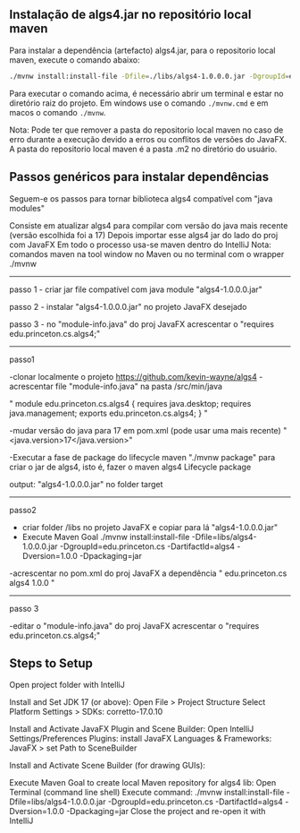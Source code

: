 


## Instalação de algs4.jar no repositório local maven


Para instalar a dependência (artefacto) algs4.jar, para o repositorio local maven, execute o comando abaixo:

```sh
./mvnw install:install-file -Dfile=./libs/algs4-1.0.0.0.jar -DgroupId=edu.princeton.cs -DartifactId=algs4 -Dversion=1.0.0 -Dpackaging=jar
```
Para executar o comando acima, é necessário abrir um terminal e estar no diretório raiz do projeto.
Em windows use o comando `./mvnw.cmd` e em macos o comando `./mvnw`.

Nota: Pode ter que remover a pasta do repositorio local maven no caso de erro durante a execução devido a erros ou conflitos de versões do JavaFX.
A pasta do repositorio local maven é a pasta .m2 no diretório do usuário.


## Passos genéricos para instalar dependências

Seguem-e os passos para tornar biblioteca algs4 compatível com "java modules"

Consiste em atualizar algs4 para compilar com versão do java mais recente (versão escolhida foi a 17)
Depois importar esse algs4 jar do lado do proj com JavaFX
Em todo o processo usa-se maven dentro do IntelliJ
Nota: comandos maven na tool window no Maven ou no terminal com o wrapper ./mvnw

----
passo 1 - criar jar file compatível com java module "algs4-1.0.0.0.jar"

passo 2 - instalar "algs4-1.0.0.0.jar" no projeto JavaFX desejado

passo 3 - no "module-info.java" do proj JavaFX acrescentar o "requires edu.princeton.cs.algs4;"

----
passo1

-clonar localmente o projeto https://github.com/kevin-wayne/algs4
-acrescentar file "module-info.java" na pasta /src/min/java

"
module edu.princeton.cs.algs4 {
requires java.desktop;
requires java.management;
    exports edu.princeton.cs.algs4;
}
"

-mudar versão do java para 17 em pom.xml (pode usar uma mais recente)
"<java.version>17</java.version>"

-Executar a fase de package do lifecycle maven "./mvnw package" para criar o jar de algs4, isto é, fazer o maven algs4 Lifecycle package

output: "algs4-1.0.0.0.jar" no folder target

----
passo2

- criar folder /libs no projeto JavaFX e copiar para lá "algs4-1.0.0.0.jar"
- Execute Maven Goal
  ./mvnw install:install-file -Dfile=libs/algs4-1.0.0.0.jar -DgroupId=edu.princeton.cs -DartifactId=algs4 -Dversion=1.0.0 -Dpackaging=jar

-acrescentar no pom.xml do proj JavaFX a dependência
"
<dependency>
<groupId>edu.princeton.cs</groupId>
<artifactId>algs4</artifactId>
<version>1.0.0</version>
</dependency>
"

----
passo 3

-editar o "module-info.java" do proj JavaFX acrescentar o "requires edu.princeton.cs.algs4;"


## Steps to Setup

Open project folder with IntelliJ

Install and Set JDK 17 (or above):
Open File > Project Structure
Select Platform Settings > SDKs: corretto-17.0.10

Install and Activate JavaFX Plugin and Scene Builder:
Open IntelliJ Settings/Preferences
Plugins: install JavaFX
Languages & Frameworks: JavaFX > set Path to SceneBuilder

Install and Activate Scene Builder (for drawing GUIs):

Execute Maven Goal to create local Maven repository for algs4 lib:
Open Terminal (command line shell)
Execute command:
./mvnw install:install-file -Dfile=libs/algs4-1.0.0.0.jar -DgroupId=edu.princeton.cs -DartifactId=algs4 -Dversion=1.0.0 -Dpackaging=jar
Close the project and re-open it with IntelliJ
